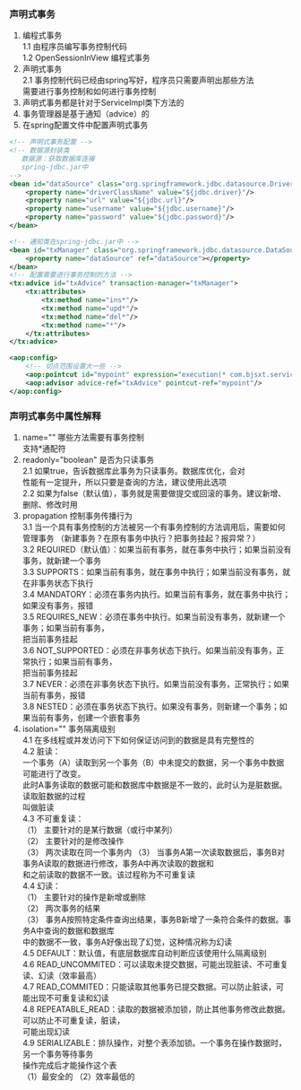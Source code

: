 ### 声明式事务
1. 编程式事务  
1.1 由程序员编写事务控制代码  
1.2 OpenSessionInView 编程式事务  
2. 声明式事务  
2.1 事务控制代码已经由spring写好，程序员只需要声明出那些方法  
需要进行事务控制和如何进行事务控制  
3. 声明式事务都是针对于ServiceImpl类下方法的  
4. 事务管理器是基于通知（advice）的  
5. 在spring配置文件中配置声明式事务  
```xml
<!-- 声明式事务配置 -->
<!-- 数据源封装类
   数据源：获取数据库连接
   spring-jdbc.jar中
-->
<bean id="dataSource" class="org.springframework.jdbc.datasource.DriverManagerDataSource">
    <property name="driverClassName" value="${jdbc.driver}"/>
    <property name="url" value="${jdbc.url}"/>
    <property name="username" value="${jdbc.username}"/>
    <property name="password" value="${jdbc.password}"/>
</bean>

<!-- 通知类在spring-jdbc.jar中 -->
<bean id="txManager" class="org.springframework.jdbc.datasource.DataSourceTransactionManager">
    <property name="dataSource" ref="dataSource"></property>
</bean>
<!-- 配置需要进行事务控制的方法 -->
<tx:advice id="txAdvice" transaction-manager="txManager">
    <tx:attributes>
        <tx:method name="ins*"/>
        <tx:method name="upd*"/>
        <tx:method name="del*"/>
        <tx:method name="*"/>
    </tx:attributes>
</tx:advice>

<aop:config>
    <!-- 切点范围设置大一些 -->
    <aop:pointcut id="mypoint" expression="execution(* com.bjsxt.service.impl.*.*(..))"/>
    <aop:advisor advice-ref="txAdvice" pointcut-ref="mypoint"/>
</aop:config>
```

### 声明式事务中属性解释
1. name="" 哪些方法需要有事务控制  
支持*通配符  
2. readonly="boolean" 是否为只读事务  
2.1 如果true，告诉数据库此事务为只读事务。数据库优化，会对  
性能有一定提升，所以只要是查询的方法，建议使用此选项  
2.2 如果为false（默认值），事务就是需要做提交或回滚的事务。建议新增、删除、修改时用  
3. propagation 控制事务传播行为  
3.1 当一个具有事务控制的方法被另一个有事务控制的方法调用后，需要如何管理事务
（新建事务？在原有事务中执行？把事务挂起？报异常？）  
3.2 REQUIRED（默认值）：如果当前有事务，就在事务中执行；如果当前没有事务，就新建一个事务  
3.3 SUPPORTS：如果当前有事务，就在事务中执行；如果当前没有事务，就在非事务状态下执行  
3.4 MANDATORY：必须在事务内执行。如果当前有事务，就在事务中执行；如果没有事务，报错  
3.5 REQUIRES_NEW：必须在事务中执行。如果当前没有事务，就新建一个事务；如果当前有事务，  
把当前事务挂起  
3.6 NOT_SUPPORTED：必须在非事务状态下执行。如果当前没有事务，正常执行；如果当前有事务，  
把当前事务挂起  
3.7 NEVER：必须在非事务状态下执行。如果当前没有事务，正常执行；如果当前有事务，报错  
3.8 NESTED：必须在事务状态下执行。如果没有事务，则新建一个事务；如果当前有事务，创建一个嵌套事务
4. isolation="" 事务隔离级别  
4.1 在多线程或并发访问下下如何保证访问到的数据是具有完整性的  
4.2 脏读：  
一个事务（A）读取到另一个事务（B）中未提交的数据，另一个事务中数据可能进行了改变。  
此时A事务读取的数据可能和数据库中数据是不一致的，此时认为是脏数据。读取脏数据的过程  
叫做脏读  
4.3 不可重复读：  
（1） 主要针对的是某行数据（或行中某列）  
（2） 主要针对的是修改操作  
（3） 两次读取在同一个事务内
（3） 当事务A第一次读取数据后，事务B对事务A读取的数据进行修改，事务A中再次读取的数据和  
和之前读取的数据不一致。该过程称为不可重复读  
4.4 幻读：  
（1） 主要针对的操作是新增或删除  
（2） 两次事务的结果  
（3） 事务A按照特定条件查询出结果，事务B新增了一条符合条件的数据。事务A中查询的数据和数据库  
中的数据不一致，事务A好像出现了幻觉，这种情况称为幻读  
4.5 DEFAULT：默认值，有底层数据库自动判断应该使用什么隔离级别  
4.6 READ_UNCOMMITED：可以读取未提交数据，可能出现脏读、不可重复读、幻读（效率最高）  
4.7 READ_COMMITED：只能读取其他事务已提交数据。可以防止脏读，可能出现不可重复读和幻读  
4.8 REPEATABLE_READ：读取的数据被添加锁，防止其他事务修改此数据。可以防止不可重复读，脏读，  
可能出现幻读  
4.9 SERIALIZABLE：排队操作，对整个表添加锁。一个事务在操作数据时，另一个事务等待事务  
操作完成后才能操作这个表  
（1）最安全的 （2）效率最低的
